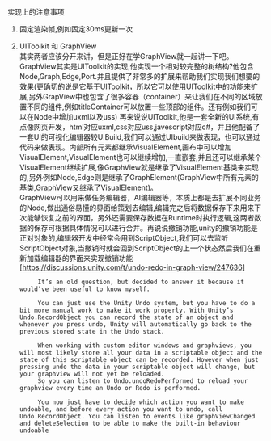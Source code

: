 实现上的注意事项  
1. 固定渲染帧,例如固定30ms更新一次

2. UIToolkit 和 GraphView  
其实两者应该分开来讲，但是正好在学GraphView就一起讲一下吧。GraphView其实是UIToolkit的实现,他实现一个相对较完整的树结构?他包含Node,Graph,Edge,Port.并且提供了非常多的扩展来帮助我们实现我们想要的效果(更确切的说是它基于UIToolkit，所以它可以使用UIToolkit中的功能来扩展,另外GrapView中也包含了很多容器（container）来让我们在不同的区域放置不同的组件,例如titleContainer可以放置一些顶部的组件。还有例如我们可以在Node中增加uxml以及uss) 再来说说UIToolkit,他是一套全新的UI系统,有点像网页开发，html对应uxml,css对应uss,javescript对应c#，并且他配备了一套UI的可视化编辑器较UIBuild,我们可以通过UIbuild来做表现，也可以通过代码来做表现。内部所有元素都继承VisualElement,画布中可以增加VisualElement,VisualElement也可以继续增加,一直嵌套,并且还可以继承某个VisualElement继续扩展,像GraphView就是继承了VisualElement基类来实现的,另外例如Node,Edge则是继承了GraphElement(GraphView中所有元素的基类,GraphView又继承了VisualElement)。  
GraphView可以用来做任务编辑器，AI编辑器等，本质上都是去扩展不同业务的Node,做出通俗易懂的界面给策划去编辑,编辑完之后将数据保存下来用来下次能够恢复之前的界面，另外还需要保存数据在Runtime时执行逻辑,这两者数据的保存可根据具体情况可以进行合并。再说说撤销功能,unity的撤销功能是正对对象的,编辑器开发中经常会用到ScriptObject,我们可以去监听ScriptObject对象,当撤销时就会回到ScriptObject的上一个状态然后我们在重新加载编辑器的界面来实现撤销功能 [https://discussions.unity.com/t/undo-redo-in-graph-view/247636]

            It’s an old question, but decided to answer it because it would’ve been useful to know myself.

            You can just use the Unity Undo system, but you have to do a bit more manual work to make it work properly. With Unity’s Undo.RecordObject you can record the state of an object and whenever you press undo, Unity will automatically go back to the previous stored state in the Undo stack.

            When working with custom editor windows and graphviews, you will most likely store all your data in a scriptable object and the state of this scriptable object can be recorded. However when just pressing undo the data in your scriptable object will change, but your graphview will not yet be reloaded.
            So you can listen to Undo.undoRedoPerformed to reload your graphview every time an Undo or Redo is performed.

            You now just have to decide which action you want to make undoable, and before every action you want to undo, call Undo.RecordObject. You can listen to events like graphViewChanged and deleteSelection to be able to make the built-in behaviour undoable


            
